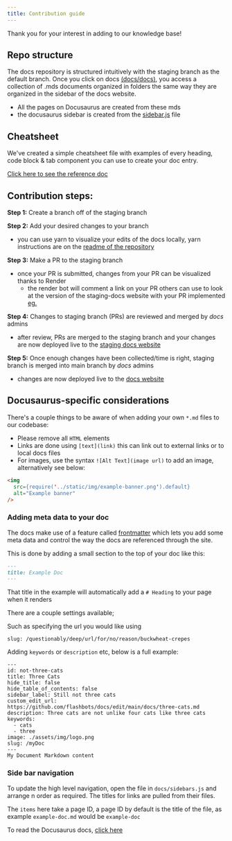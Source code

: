 ```yaml
---
title: Contribution guide
---
```

Thank you for your interest in adding to our knowledge base!

## Repo structure
The docs repository is structured intuitively with the staging branch as the default branch. Once you click on docs [(docs/docs)](https://github.com/flashbots/docs/tree/staging/docs), you access a collection of .mds documents organized in folders the same way they are organized in the sidebar of the docs website.
- All the pages on Docusaurus are created from these mds
- the docusaurus sidebar is created from the [sidebar.js](https://github.com/flashbots/docs/blob/staging/docs/sidebars.js) file


## Cheatsheet

We've created a simple cheatsheet file with examples of every heading, code block & tab component you can use to create your doc entry.

[Click here to see the reference doc](cheatsheet)

## Contribution steps:

**Step 1:**  Create a branch off of the staging branch

**Step 2:** Add your desired changes to your branch
- you can use yarn to visualize your edits of the docs locally, yarn instructions are on the [readme of the repository](https://github.com/flashbots/docs#readme)

**Step 3:** Make a PR to the staging branch
- once your PR is submitted, changes from your PR can be visualized thanks to Render
    - the render bot will comment a link on your PR others can use to look at the version of the staging-docs website with your PR implemented [eg.](https://github.com/flashbots/docs/pull/23)

**Step 4:** Changes to staging branch (PRs) are reviewed and merged by *docs* admins
- after review, PRs are merged to the staging branch and your changes are now deployed live to the [staging docs website](https://docs-staging.flashbots.net/)

**Step 5:** Once enough changes have been collected/time is right, staging branch is merged into main branch by *docs* admins
- changes are now deployed live to the [docs website](https://docs.flashbots.net/)

## Docusaurus-specific considerations
There's a couple things to be aware of when adding your own `*.md` files to our codebase:

- Please remove all `HTML` elements
- Links are done using `[text](link)` this can link out to external links or to local docs files
- For images, use the syntax `![Alt Text](image url)` to add an image, alternatively see below:

```md
<img
  src={require('../static/img/example-banner.png').default}
  alt="Example banner"
/>
```

### Adding meta data to your doc

The docs make use of a feature called [frontmatter](https://docusaurus.io/docs/api/plugins/@docusaurus/plugin-content-docs#markdown-frontmatter) which lets you add some meta data and
control the way the docs are referenced through the site.

This is done by adding a small section to the top of your doc like this:

```md
---
title: Example Doc
---
```

That title in the example will automatically add a `# Heading` to your page when it renders

There are a couple settings available;

Such as specifying the url you would like using

`slug: /questionably/deep/url/for/no/reason/buckwheat-crepes`

Adding `keywords` or `description` etc, below is a full example:
```
---
id: not-three-cats
title: Three Cats
hide_title: false
hide_table_of_contents: false
sidebar_label: Still not three cats
custom_edit_url: https://github.com/flashbots/docs/edit/main/docs/three-cats.md
description: Three cats are not unlike four cats like three cats
keywords:
  - cats
  - three
image: ./assets/img/logo.png
slug: /myDoc
---
My Document Markdown content
```

### Side bar navigation

To update the high level navigation, open the file in `docs/sidebars.js` and arrange n order as required. The titles for links are pulled from their files.

The `items` here take a page ID, a page ID by default is the title of the file, as example `example-doc.md` would be `example-doc`

To read the Docusaurus docs, [click here](https://docusaurus.io/docs/sidebar)

